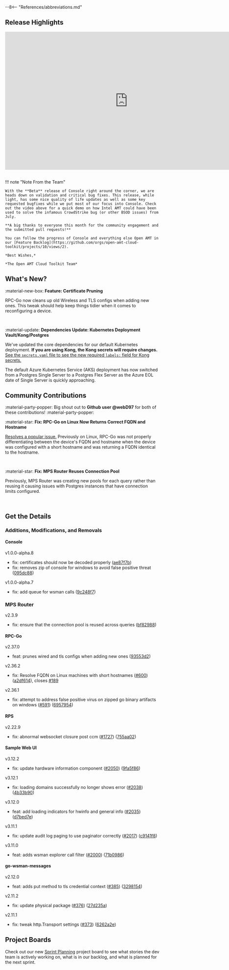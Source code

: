 --8<-- "References/abbreviations.md"
## Release Highlights

<div style="text-align:center">
  <iframe width="800" height="450" src="https://www.youtube.com/embed/ZB56nve-7SU?si=OxzLt_a8gukar-e2" title="Windows BSOD Recovery" frameborder="0" allow="accelerometer; autoplay; clipboard-write; encrypted-media; gyroscope; picture-in-picture" allowfullscreen></iframe>
</div>
<br>

!!! note "Note From the Team"
    
    With the **Beta** release of Console right around the corner, we are heads down on validation and critical bug fixes. This release, while light, has some nice quality of life updates as well as some key requested bugfixes while we put most of our focus into Console. Check out the video above for a quick demo on how Intel AMT could have been used to solve the infamous CrowdStrike bug (or other BSOD issues) from July.

    **A big thanks to everyone this month for the community engagement and the submitted pull requests!**

    You can follow the progress of Console and everything else Open AMT in our [Feature Backlog](https://github.com/orgs/open-amt-cloud-toolkit/projects/10/views/2).
    
    *Best Wishes,* 

    *The Open AMT Cloud Toolkit Team*


## What's New?

:material-new-box: **Feature: Certificate Pruning**

RPC-Go now cleans up old Wireless and TLS configs when adding new ones. This tweak should help keep things tidier when it comes to reconfiguring a device.

<br>

:material-update: **Dependencies Update: Kubernetes Deployment Vault/Kong/Postgres**

We've updated the core dependencies for our default Kubernetes deployment. **If you are using Kong, the Kong secrets will require changes.** [See the `secrets.yaml` file to see the new required `labels:` field for Kong secrets.](https://github.com/open-amt-cloud-toolkit/open-amt-cloud-toolkit/blob/main/kubernetes/charts/secrets.yaml)

The default Azure Kubernetes Service (AKS) deployment has now switched from a Postgres Single Server to a Postgres Flex Server as the Azure EOL date of Single Server is quickly approaching.

## Community Contributions

:material-party-popper: Big shout out to **Github user @webD97** for both of these contributions! :material-party-popper:

:material-star: **Fix: RPC-Go on Linux Now Returns Correct FQDN and Hostname**

[Resolves a popular issue.](https://github.com/open-amt-cloud-toolkit/rpc-go/issues/189) Previously on Linux, RPC-Go was not properly differentiating between the device's FQDN and hostname when the device was configured with a short hostname and was returning a FQDN identical to the hostname.

<br>

:material-star: **Fix: MPS Router Reuses Connection Pool**

Previously, MPS Router was creating new pools for each query rather than reusing it causing issues with Postgres instances that have connection limits configured.

<br>

## Get the Details

### Additions, Modifications, and Removals

#### Console

v1.0.0-alpha.8

- fix: certificates should now be decoded properly ([ae87f7b](https://github.com/open-amt-cloud-toolkit/console/commit/ae87f7bc72874de1cb4931df7b0196c9508e86c8))
- fix: removes zip of console for windows to avoid false positive threat ([095dc88](https://github.com/open-amt-cloud-toolkit/console/commit/095dc88ad8c9fd138bfa0ac6c32ce6f56f16d980))

v1.0.0-alpha.7

- fix: add queue for wsman calls ([9c248f7](https://github.com/open-amt-cloud-toolkit/console/commit/9c248f73b323aa2b8bb82289f2e1b858a643b0b4))

### MPS Router

v2.3.9

- fix: ensure that the connection pool is reused across queries ([bf82988](https://github.com/open-amt-cloud-toolkit/mps-router/commit/bf8298815a651782ce828cc67b310842aab5fab6))

#### RPC-Go

v2.37.0

- feat: prunes wired and tls configs when adding new ones ([93553d2](https://github.com/open-amt-cloud-toolkit/rpc-go/commit/93553d244543490b6e534a520bb1f3c1dd391ad3))

v2.36.2

- fix: Resolve FQDN on Linux machines with short hostnames ([#600](https://github.com/open-amt-cloud-toolkit/rpc-go/issues/600)) ([a2df614](https://github.com/open-amt-cloud-toolkit/rpc-go/commit/a2df61462461028ce32e0270029bb54a725f66af)), closes [#189](https://github.com/open-amt-cloud-toolkit/rpc-go/issues/189)

v2.36.1

- fix: attempt to address false positive virus on zipped go binary artifacts on windows ([#591](https://github.com/open-amt-cloud-toolkit/rpc-go/issues/591)) ([6957954](https://github.com/open-amt-cloud-toolkit/rpc-go/commit/695795411e30615e4206efc8945abaa9ce2ce22d))

#### RPS

v2.22.9

- fix: abnormal websocket closure post ccm ([#1727](https://github.com/open-amt-cloud-toolkit/rps/issues/1727)) ([755aa02](https://github.com/open-amt-cloud-toolkit/rps/commit/755aa0222fbdabf477433aabf49bcc53088ed050))

#### Sample Web UI

v3.12.2

- fix: update hardware information component ([#2050](https://github.com/open-amt-cloud-toolkit/sample-web-ui/issues/2050)) ([9fa5f86](https://github.com/open-amt-cloud-toolkit/sample-web-ui/commit/9fa5f86e2d401abb52a2b26c4c06b1aee05b1230))

v3.12.1

- fix: loading domains successfully no longer shows error ([#2038](https://github.com/open-amt-cloud-toolkit/sample-web-ui/issues/2038)) ([4b33b90](https://github.com/open-amt-cloud-toolkit/sample-web-ui/commit/4b33b90a68e71e0a7ace04905d5579d26b201460))

v3.12.0

- feat: add loading indicators for hwinfo and general info ([#2035](https://github.com/open-amt-cloud-toolkit/sample-web-ui/issues/2035)) ([d7bed7e](https://github.com/open-amt-cloud-toolkit/sample-web-ui/commit/d7bed7e0aa6d8112e6b044415d25a23b4bc49d14))

v3.11.1

- fix: update audit log paging to use paginator correctly ([#2017](https://github.com/open-amt-cloud-toolkit/sample-web-ui/issues/2017)) ([c9141f8](https://github.com/open-amt-cloud-toolkit/sample-web-ui/commit/c9141f8f27a77057587d2035f80711a0d24f7294))

v3.11.0

- feat: adds wsman explorer call filter ([#2000](https://github.com/open-amt-cloud-toolkit/sample-web-ui/issues/2000)) ([71b0986](https://github.com/open-amt-cloud-toolkit/sample-web-ui/commit/71b09860fdcf9d3bbf4a6345be4b2acfc2088a78))

#### go-wsman-messages

v2.12.0

- feat: adds put method to tls credential context ([#385](https://github.com/open-amt-cloud-toolkit/go-wsman-messages/issues/385)) ([3298154](https://github.com/open-amt-cloud-toolkit/go-wsman-messages/commit/32981547a8341f8500024899aa197d44da099021))

v2.11.2

- fix: update physical package ([#376](https://github.com/open-amt-cloud-toolkit/go-wsman-messages/issues/376)) ([27d235a](https://github.com/open-amt-cloud-toolkit/go-wsman-messages/commit/27d235adf5ba6fb717621fcece452c69b6f4ea9d))

v2.11.1

- fix: tweak http.Transport settings ([#373](https://github.com/open-amt-cloud-toolkit/go-wsman-messages/issues/373)) ([6262a2e](https://github.com/open-amt-cloud-toolkit/go-wsman-messages/commit/6262a2e3f5dc7d28ff394402c3e00de9fe8e1ce2))

## Project Boards

Check out our new [Sprint Planning](https://github.com/orgs/open-amt-cloud-toolkit/projects/10/views/2) project board to see what stories the dev team is actively working on, what is in our backlog, and what is planned for the next sprint.
